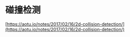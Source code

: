 # 碰撞检测

[https://aotu.io/notes/2017/02/16/2d-collision-detection/](https://aotu.io/notes/2017/02/16/2d-collision-detection/)
